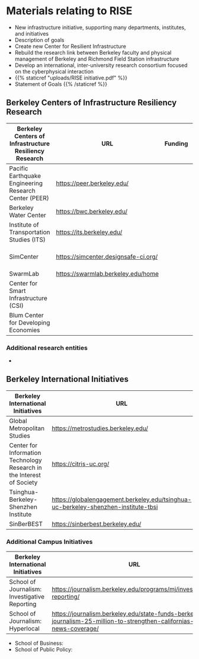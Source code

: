 # Materials relating to RISE
- New infrastructure initiative, supporting many departments, institutes, and initiatives
- Description of goals
-   Create new Center for Resilient Infrastructure 
-   Rebuild the research link between Berkeley faculty and physical management of Berkeley and Richmond Field Station infrastructure
-   Develop an international, inter-university research consortium focused on the cyberphysical interaction
-   {{% staticref "uploads/RISE initiative.pdf" %}}  
-   Statement of Goals {{% /staticref %}} 
## Berkeley Centers of Infrastructure Resiliency Research
 |Berkeley Centers of Infrastructure Resiliency Research | URL | Funding | Emphasis |
| ---------------- | --- | ------- | -------- |
|Pacific Earthquake Engineering Research Center (PEER)|https://peer.berkeley.edu/||
|Berkeley Water Center|https://bwc.berkeley.edu/||
|Institute of Transportation Studies (ITS)|https://its.berkeley.edu/||
|SimCenter|https://simcenter.designsafe-ci.org/||https://simcenter.designsafe-ci.org/media/filer_public/a8/e5/a8e56717-6c92-444e-8aa3-296c23a8e210/nheri_simcenter_state_of_the_art_report_2nd_edition_2021.pdf|
|SwarmLab|https://swarmlab.berkeley.edu/home|||
|Center for Smart Infrastructure (CSI)|||
|Blum Center for Developing Economies|||

### Additional research entities
- 


## Berkeley International Initiatives
|Berkeley International Initiatives| URL|Funding|Emphasis|
| ---------------- | --- | ------- | -------- |
|Global Metropolitan Studies|https://metrostudies.berkeley.edu/|||
|Center for Information Technology Research in the Interest of Society|https://citris-uc.org/|||
|Tsinghua-Berkeley-Shenzhen Institute|https://globalengagement.berkeley.edu/tsinghua-uc-berkeley-shenzhen-institute-tbsi|||
|SinBerBEST|https://sinberbest.berkeley.edu/|||

### Additional Campus Initiatives
|Berkeley International Initiatives| URL|Funding|Emphasis|
| ---------------- | --- | ------- | -------- |
|School of Journalism: Investigative Reporting |https://journalism.berkeley.edu/programs/mj/investigative-reporting/|||
|School of Journalism: Hyperlocal|https://journalism.berkeley.edu/state-funds-berkeley-journalism-25-million-to-strengthen-californias-local-news-coverage/|||
- School of Business: 
- School of Public Policy: 
